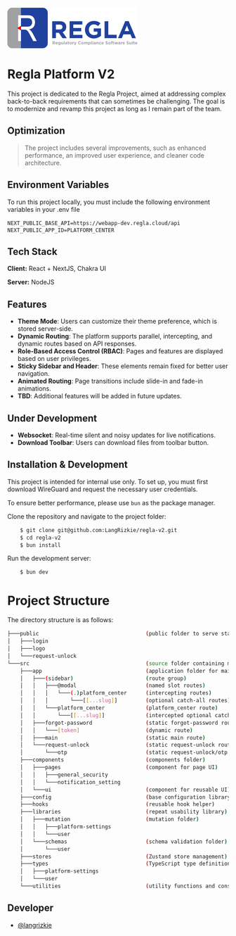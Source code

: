 ![Logo](./public/logo/full.svg)

# Regla Platform V2

This project is dedicated to the Regla Project, aimed at addressing complex back-to-back requirements that can sometimes be challenging. The goal is to modernize and revamp this project as long as I remain part of the team.

## Optimization

> The project includes several improvements, such as enhanced performance, an improved user experience, and cleaner code architecture.

## Environment Variables

To run this project locally, you must include the following environment variables in your .env file

```
NEXT_PUBLIC_BASE_API=https://webapp-dev.regla.cloud/api
NEXT_PUBLIC_APP_ID=PLATFORM_CENTER
```

## Tech Stack

**Client:** React + NextJS, Chakra UI

**Server:** NodeJS

## Features

- **Theme Mode**: Users can customize their theme preference, which is stored server-side.
- **Dynamic Routing**: The platform supports parallel, intercepting, and dynamic routes based on API responses.
- **Role-Based Access Control (RBAC)**: Pages and features are displayed based on user privileges.
- **Sticky Sidebar and Header**: These elements remain fixed for better user navigation.
- **Animated Routing**: Page transitions include slide-in and fade-in animations.
- **TBD**: Additional features will be added in future updates.

## Under Development

- **Websocket**: Real-time silent and noisy updates for live notifications.
- **Download Toolbar**: Users can download files from toolbar button.

## Installation & Development

This project is intended for internal use only. To set up, you must first download WireGuard and request the necessary user credentials.

To ensure better performance, please use `bun` as the package manager.

Clone the repository and navigate to the project folder:

```bash
    $ git clone git@github.com:LangRizkie/regla-v2.git
    $ cd regla-v2
    $ bun install
```

Run the development server:

```bash
    $ bun dev
```

# Project Structure

The directory structure is as follows:

```bash
├───public                                  (public folder to serve static assets)
│   ├───login
│   ├───logo
│   └───request-unlock
└───src                                     (source folder containing main application code)
    ├───app                                 (application folder for main pages)
    │   ├───(sidebar)                       (route group)
    │   │   ├───@modal                      (named slot routes)
    │   │   │   └───(.)platform_center      (intercepting routes)
    │   │   │       └───[[...slug]]         (optional catch-all routes)
    │   │   └───platform_center             (platform_center route)
    │   │       └───[[...slug]]             (intercepted optional catch-all routes)
    │   ├───forgot-password                 (static forgot-password route)
    │   │   └───[token]                     (dynamic route)
    │   ├───main                            (static main route)
    │   └───request-unlock                  (static request-unlock route)
    │       └───otp                         (static request-unlock/otp route)
    ├───components                          (components folder)
    │   ├───pages                           (component for page UI)
    │   │   ├───general_security
    │   │   └───notification_setting
    │   └───ui                              (component for reusable UI)
    ├───config                              (base configuration library)
    ├───hooks                               (reusable hook helper)
    ├───libraries                           (repeat usability library)
    │   ├───mutation                        (mutation folder)
    │   │   ├───platform-settings
    │   │   └───user
    │   └───schemas                         (schema validation folder)
    │       └───user
    ├───stores                              (Zustand store management)
    ├───types                               (TypeScript type definitions)
    │   ├───platform-settings
    │   └───user
    └───utilities                           (utility functions and constants)
```

## Developer

- [@langrizkie](https://github.com/LangRizkie)
